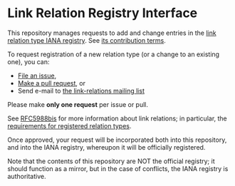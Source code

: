 # Link Relation Registry Interface

This repository manages requests to add and change entries in the [link relation type IANA registry](https://www.iana.org/assignments/link-relations/link-relations.xhtml). See [its contribution terms](.github/CONTRIBUTING.md).

To request registration of a new relation type (or a change to an existing one), you can:

* [File an issue](https://github.com/link-relations/registry/issues/new),
* [Make a pull request](https://github.com/link-relations/registry/compare), or
* Send e-mail to [the link-relations mailing list](https://www.ietf.org/mailman/listinfo/link-relations)

Please make **only one request** per issue or pull.

See [RFC5988bis](https://mnot.github.io/I-D/rfc5988bis/) for more information about link relations; in particular, the [requirements for registered relation types](https://mnot.github.io/I-D/rfc5988bis/#registered).

Once approved, your request will be incorporated both into this repository, and into the IANA registry, whereupon it will be officially registered.

Note that the contents of this repository are NOT the official registry; it should function as a mirror, but in the case of conflicts, the IANA registry is authoritative.
